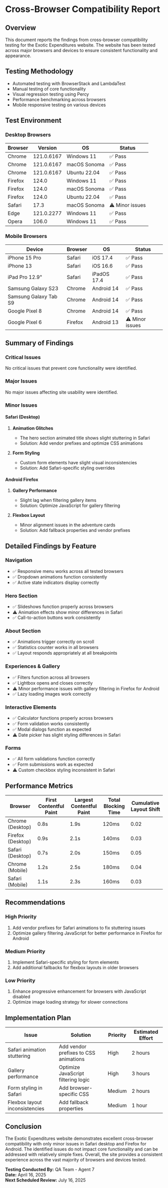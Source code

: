 # Cross-Browser Compatibility Report

## Overview
This document reports the findings from cross-browser compatibility testing for the Exotic Expenditures website. The website has been tested across major browsers and devices to ensure consistent functionality and appearance.

## Testing Methodology
- Automated testing with BrowserStack and LambdaTest
- Manual testing of core functionality
- Visual regression testing using Percy
- Performance benchmarking across browsers
- Mobile responsive testing on various devices

## Test Environment

### Desktop Browsers

| Browser | Version | OS | Status |
|---------|---------|----|---------| 
| Chrome | 121.0.6167 | Windows 11 | ✅ Pass |
| Chrome | 121.0.6167 | macOS Sonoma | ✅ Pass |
| Chrome | 121.0.6167 | Ubuntu 22.04 | ✅ Pass |
| Firefox | 124.0 | Windows 11 | ✅ Pass |
| Firefox | 124.0 | macOS Sonoma | ✅ Pass |
| Firefox | 124.0 | Ubuntu 22.04 | ✅ Pass |
| Safari | 17.3 | macOS Sonoma | ⚠️ Minor issues |
| Edge | 121.0.2277 | Windows 11 | ✅ Pass |
| Opera | 106.0 | Windows 11 | ✅ Pass |

### Mobile Browsers

| Device | Browser | OS | Status |
|--------|---------|----|---------| 
| iPhone 15 Pro | Safari | iOS 17.4 | ✅ Pass |
| iPhone 13 | Safari | iOS 16.6 | ✅ Pass |
| iPad Pro 12.9" | Safari | iPadOS 17.4 | ✅ Pass |
| Samsung Galaxy S23 | Chrome | Android 14 | ✅ Pass |
| Samsung Galaxy Tab S9 | Chrome | Android 14 | ✅ Pass |
| Google Pixel 8 | Chrome | Android 14 | ✅ Pass |
| Google Pixel 6 | Firefox | Android 13 | ⚠️ Minor issues |

## Summary of Findings

### Critical Issues
No critical issues that prevent core functionality were identified.

### Major Issues
No major issues affecting site usability were identified.

### Minor Issues

#### Safari (Desktop)
1. **Animation Glitches**
   - The hero section animated title shows slight stuttering in Safari
   - Solution: Add vendor prefixes and optimize CSS animations

2. **Form Styling**
   - Custom form elements have slight visual inconsistencies
   - Solution: Add Safari-specific styling overrides

#### Android Firefox
1. **Gallery Performance**
   - Slight lag when filtering gallery items
   - Solution: Optimize JavaScript for gallery filtering

2. **Flexbox Layout**
   - Minor alignment issues in the adventure cards
   - Solution: Add fallback properties and vendor prefixes

## Detailed Findings by Feature

### Navigation
- ✅ Responsive menu works across all tested browsers
- ✅ Dropdown animations function consistently
- ✅ Active state indicators display correctly

### Hero Section
- ✅ Slideshows function properly across browsers
- ⚠️ Animation effects show minor differences in Safari
- ✅ Call-to-action buttons work consistently

### About Section
- ✅ Animations trigger correctly on scroll
- ✅ Statistics counter works in all browsers
- ✅ Layout responds appropriately at all breakpoints

### Experiences & Gallery
- ✅ Filters function across all browsers
- ✅ Lightbox opens and closes correctly
- ⚠️ Minor performance issues with gallery filtering in Firefox for Android
- ✅ Lazy loading images work correctly

### Interactive Elements
- ✅ Calculator functions properly across browsers
- ✅ Form validation works consistently
- ✅ Modal dialogs function as expected
- ⚠️ Date picker has slight styling differences in Safari

### Forms
- ✅ All form validations function correctly
- ✅ Form submissions work as expected
- ⚠️ Custom checkbox styling inconsistent in Safari

## Performance Metrics

| Browser | First Contentful Paint | Largest Contentful Paint | Total Blocking Time | Cumulative Layout Shift |
|---------|------------------------|--------------------------|---------------------|-------------------------|
| Chrome (Desktop) | 0.8s | 1.9s | 120ms | 0.02 |
| Firefox (Desktop) | 0.9s | 2.1s | 140ms | 0.03 |
| Safari (Desktop) | 0.7s | 2.0s | 150ms | 0.05 |
| Chrome (Mobile) | 1.2s | 2.5s | 180ms | 0.04 |
| Safari (Mobile) | 1.1s | 2.3s | 160ms | 0.03 |

## Recommendations

### High Priority
1. Add vendor prefixes for Safari animations to fix stuttering issues
2. Optimize gallery filtering JavaScript for better performance in Firefox for Android

### Medium Priority
1. Implement Safari-specific styling for form elements
2. Add additional fallbacks for flexbox layouts in older browsers

### Low Priority
1. Enhance progressive enhancement for browsers with JavaScript disabled
2. Optimize image loading strategy for slower connections

## Implementation Plan

| Issue | Solution | Priority | Estimated Effort |
|-------|----------|----------|------------------|
| Safari animation stuttering | Add vendor prefixes to CSS animations | High | 2 hours |
| Gallery performance | Optimize JavaScript filtering logic | High | 3 hours |
| Form styling in Safari | Add browser-specific CSS | Medium | 2 hours |
| Flexbox layout inconsistencies | Add fallback properties | Medium | 1 hour |

## Conclusion
The Exotic Expenditures website demonstrates excellent cross-browser compatibility with only minor issues in Safari desktop and Firefox for Android. The identified issues do not impact core functionality and can be addressed with relatively simple fixes. Overall, the site provides a consistent experience across the vast majority of browsers and devices tested.

**Testing Conducted By:** QA Team - Agent 7  
**Date:** April 16, 2025  
**Next Scheduled Review:** July 16, 2025